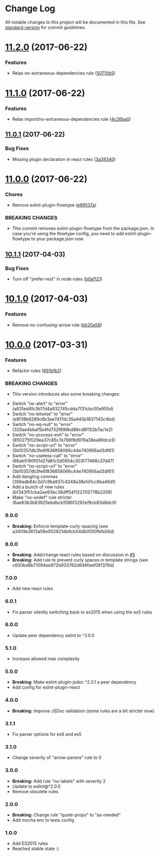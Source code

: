 # Change Log

All notable changes to this project will be documented in this file. See [standard-version](https://github.com/conventional-changelog/standard-version) for commit guidelines.

<a name="11.2.0"></a>
# [11.2.0](https://github.com/peerigon/eslint-config-peerigon/compare/v11.1.0...v11.2.0) (2017-06-22)


### Features

* Relax no-extraneous-dependencies rule ([50710b5](https://github.com/peerigon/eslint-config-peerigon/commit/50710b5))



<a name="11.1.0"></a>
# [11.1.0](https://github.com/peerigon/eslint-config-peerigon/compare/v11.0.1...v11.1.0) (2017-06-22)


### Features

* Relax import/no-extraneous-dependencies rule ([4c26ba0](https://github.com/peerigon/eslint-config-peerigon/commit/4c26ba0))



<a name="11.0.1"></a>
## [11.0.1](https://github.com/peerigon/eslint-config-peerigon/compare/v11.0.0...v11.0.1) (2017-06-22)


### Bug Fixes

* Missing plugin declaration in react rules ([3a39340](https://github.com/peerigon/eslint-config-peerigon/commit/3a39340))



<a name="11.0.0"></a>
# [11.0.0](https://github.com/peerigon/eslint-config-peerigon/compare/v10.1.1...v11.0.0) (2017-06-22)


### Chores

* Remove eslint-plugin-flowtype ([e99537a](https://github.com/peerigon/eslint-config-peerigon/commit/e99537a))


### BREAKING CHANGES

* This commit removes eslint-plugin-flowtype from the package.json. In case you're using the flowtype config, you need to add eslint-plugin-flowtype to your package.json now.



<a name="10.1.1"></a>
## [10.1.1](https://github.com/peerigon/eslint-config-peerigon/compare/v10.1.0...v10.1.1) (2017-04-03)


### Bug Fixes

* Turn off "prefer-rest" in node rules ([b0af121](https://github.com/peerigon/eslint-config-peerigon/commit/b0af121))



<a name="10.1.0"></a>
# [10.1.0](https://github.com/peerigon/eslint-config-peerigon/compare/v10.0.0...v10.1.0) (2017-04-03)


### Features

* Remove no-confusing-arrow rule ([bb20a58](https://github.com/peerigon/eslint-config-peerigon/commit/bb20a58))



<a name="10.0.0"></a>
# [10.0.0](https://github.com/peerigon/eslint-config-peerigon/compare/v9.0.0...v10.0.0) (2017-03-31)


### Features

* Refactor rules ([691bfb2](https://github.com/peerigon/eslint-config-peerigon/commit/691bfb2))


### BREAKING CHANGES

* This version introduces also some breaking changes:

- Switch "no-alert" to "error" (a831ed4fc3b17d4a932745cdda7f31cbc00e955d)
- Switch "no-bitwise" to "error" (e8f38b6289c6b3ae7d17dc35a445b1837143c4bd)
- Switch "no-eq-null" to "error" (329ae4bbaf5b4fd732f899bd89cd8f152b7ac1e2)
- Switch "no-process-exit" to "error" (850275f029ea37c85c7e766f8d976a38ea89dce3)
- Switch "no-script-url" to "error" (5b10357db3fe6f836858066c44e740956ad3df61)
- Switch "no-useless-call" to "error" (66ab5190f01d27d81c5d0654c303f77466c37d47)
- Switch "no-script-url" to "error" (5b10357db3fe6f836858066c44e740956ad3df61)
- Add dangling commas (356adb84c3d7c9ba937c4248a38e1d1cc6ba46df)
- Add a bunch of new rules (bf343f51cba2ae93bc38dff541122705776b2259)
- Make "no-undef" rule stricter (6ae63b3b83925ebdbcb1586f3292ef9cb93d8dc9)



### 9.0.0
- **Breaking:** Enforce template-curly-spacing (see a3409a3613a58e002921db8cb54db0550fbfa56d)

### 8.0.0
- **Breaking:** Add/change react rules based on discussion in [#5](https://github.com/peerigon/eslint-config-peerigon/issues/5)
- **Breaking:** Add rule to prevent curly spaces in template strings (see c600bd8b71094ee972b933762d646faef091376d)

### 7.0.0
- Add new react rules

### 6.0.1
- Fix parser silently switching back to es2015 when using the es5 rules

### 6.0.0
- Update peer dependency eslint to ^3.0.0

### 5.1.0
- Increase allowed max complexity

### 5.0.0
- **Breaking:** Make eslint-plugin-jsdoc ^2.3.1 a peer dependency
- Add config for eslint-plugin-react

### 4.0.0
- **Breaking:** Improve JSDoc validation (some rules are a bit stricter now)

### 3.1.1
- Fix parser options for es6 and es5

### 3.1.0
- Change severity of "arrow-parens" rule to 0

### 3.0.0
- **Breaking:** Add rule "no-labels" with severity 2
- Update to eslint@^2.0.0
- Remove obsolete rules

### 2.0.0
- **Breaking:** Change rule "quote-props" to "as-needed"
- Add mocha env to tests config

### 1.0.0
- Add ES2015 rules
- Reached stable state :)
